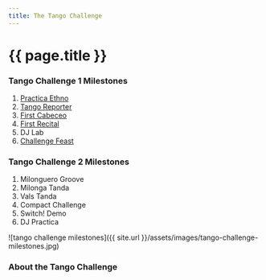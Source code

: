 ```yaml
---
title: The Tango Challenge
---
```


# {{ page.title }}

### Tango Challenge 1 Milestones

1. [Practica Ethno](http://tangomanual.com/org/challenge/practicaethno/#/)
2. [Tango Reporter](http://tangomanual.com/org/challenge/tangoreporter/#/)
3. [First Cabeceo](http://tangomanual.com/org/challenge/firstcabeceo/#/)
4. [First Recital](http://tangomanual.com/org/challenge/firstrecital/#/)
5. DJ Lab
6. [Challenge Feast](http://tangomanual.com/org/challenge/challengefeast/#/)

### Tango Challenge 2 Milestones
1. Milonguero Groove
2. Milonga Tanda
3. Vals Tanda
4. Compact Challenge
5. Switch! Demo
6. DJ Practica

![tango challenge milestones]({{ site.url }}/assets/images/tango-challenge-milestones.jpg)

### About the Tango Challenge
